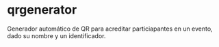 # qrgenerator

Generador automático de QR para acreditar particiapantes en un evento, dado su nombre y un identificador.